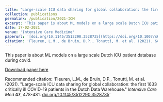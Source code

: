 ```yaml
---
title: "Large-scale ICU data sharing for global collaboration: the first 1633 critically ill COVID-19 patients in the Dutch Data Warehouse"
collection: publications
permalink: /publication/2021-ICM
excerpt: 'This paper is about ML models on a large scale Dutch ICU patient database during covid.'
date: 17-02-2021
venue: 'Intensive Care Medicine'
paperurl: '[doi.org/10.1145/3512290.3528735](https://doi.org/10.1007/s00134-021-06361-x)'
citation: 'Fleuren, L.M., de Bruin, D.P., Tonutti, M. et al. (2021). &quot;Large-scale ICU data sharing for global collaboration: the first 1633 critically ill COVID-19 patients in the Dutch Data Warehouse.&quot; <i>Intensive Care Med </i> **47**, 478-481. [doi.org/10.1145/3512290.3528735](https://doi.org/10.1007/s00134-021-06361-x)'
---
```

This paper is about ML models on a large scale Dutch ICU patient database during covid.

[Download paper here](https://doi.org/10.1007/s00134-021-06361-x)

Recommended citation: 'Fleuren, L.M., de Bruin, D.P., Tonutti, M. et al. (2021). &quot;Large-scale ICU data sharing for global collaboration: the first 1633 critically ill COVID-19 patients in the Dutch Data Warehouse.&quot; <i>Intensive Care Med </i> **47**, 478-481. [doi.org/10.1145/3512290.3528735](https://doi.org/10.1007/s00134-021-06361-x)'
